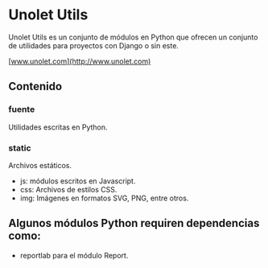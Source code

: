 # Unolet Utils
Unolet Utils es un conjunto de módulos en Python que ofrecen un conjunto de utilidades para proyectos con Django o sin este.

[www.unolet.com](http://www.unolet.com)

## Contenido

### fuente
Utilidades escritas en Python.

### static
Archivos estáticos.

* js: módulos escritos en Javascript.
* css: Archivos de estilos CSS.
* img: Imágenes en formatos SVG, PNG, entre otros.



## Algunos módulos Python requiren dependencias como:
* reportlab para el módulo Report.


